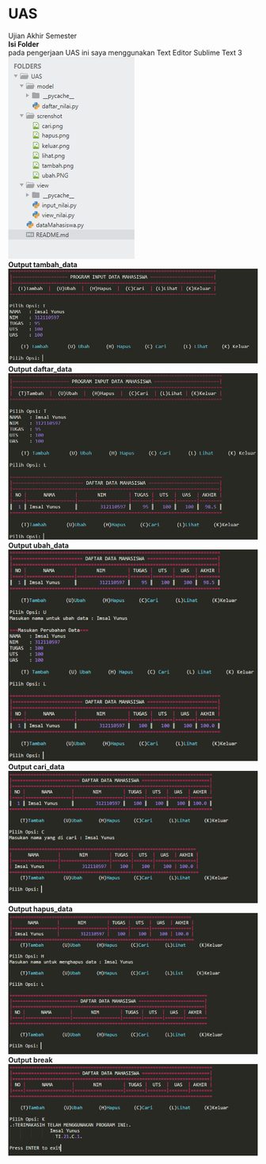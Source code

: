 # UAS
Ujian Akhir Semester<br />
<b>Isi Folder</b> <br /> pada pengerjaan UAS ini saya menggunakan Text Editor Sublime Text 3<br />
![](screnshot/file.PNG)
<br />
<b>Output tambah_data</b>
![](screnshot/tambah1.png)
<br>
<b>Output daftar_data</b>
![](screnshot/lihat1.PNG)
<br>
<b>Output ubah_data</b>
![](screnshot/ubah1.PNG)
<br>
<b>Output cari_data</b>
![](screnshot/cari1.PNG)
<br>
<b>Output hapus_data</b>
![](screnshot/hapus1.PNG)
<br>
<b>Output break</b>
![](screnshot/keluar1.PNG)
<br>
